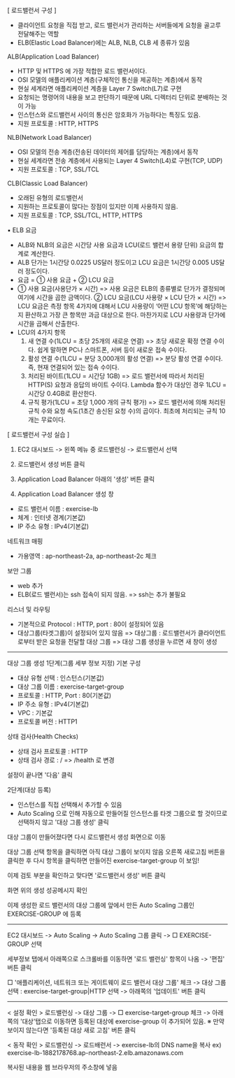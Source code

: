 [ 로드밸런서 구성 ]
- 클라이언트 요청을 직접 받고, 로드 밸런서가 관리하는 서버들에게 요청을 골고루 전달해주는 역할
- ELB(Elastic Load Balancer)에는 ALB, NLB, CLB 세 종류가 있음

ALB(Application Load Balancer)
- HTTP 및 HTTPS 에 가장 적합한 로드 밸런서이다.
- OSI 모델의 애플리케이션 계층(구체적인 통신을 제공하는 계층)에서 동작
- 현실 세계라면 애플리케이션 계층을 Layer 7 Switch(L7)로 구현
- 요청되는 명령어의 내용을 보고 판단하기 때문에 URL 디렉터리 단위로 분배하는 것이 가능
- 인스턴스와 로드밸런서 사이의 통신은 암호화가 가능하다는 특징도 있음.
- 지원 프로토콜 : HTTP, HTTPS

NLB(Network Load Balancer)
- OSI 모델의 전송 계층(전송된 데이터의 제어를 담당하는 계층)에서 동작
- 현실 세계라면 전송 계층에서 사용되는 Layer 4 Switch(L4)로 구현(TCP, UDP) 
- 지원 프로토콜 : TCP, SSL/TCL

CLB(Classic Load Balancer)
- 오래된 유형의 로드밸런서
- 지원하는 프로토콜이 많다는 장점이 있지만 이제 사용하지 않음.
- 지원 프로토콜 : TCP, SSL/TCL, HTTP, HTTPS

▪ ELB 요금
 - ALB와 NLB의 요금은 시간당 사용 요금과 LCU(로드 밸런서 용량 단위) 요금의 합계로 계산한다.
 - ALB 단가는 1시간당 0.0225 US달러 정도이고 LCU 요금은 1시간당 0.005 US달러 정도이다.
 - 요금 = ① 사용 요금 + ② LCU 요금
 - ① 사용 요금(사용단가 × 시간)
   => 사용 요금은 ELB의 종류별로 단가가 결정되며 여기에 시간을 곱한 금액이다.
   ② LCU 요금(LCU 사용량 × LCU 단가 × 시간)
   => LCU 요금은 측정 항목 4가지에 대해서 LCU 사용량이 ‘어떤 LCU 항목’에 해당하는지 환산하고 가장 큰 항목만 과금 대상으로 한다. 마찬가지로 LCU 사용량과 단가에 시간을 곱해서 산출한다.
 - LCU의 4가지 항목
   1) 새 연결 수(1LCU = 초당 25개의 새로운 연결)
      => 초당 새로운 확정 연결 수이다. 쉽게 말하면 PC나 스마트폰, 서버 등이 새로운 접속 수이다.
   2) 활성 연결 수(1LCU = 분당 3,000개의 활성 연결)
      => 분당 활성 연결 수이다. 즉, 현재 연결되어 있는 접속 수이다.
   3) 처리된 바이트(1LCU = 시간당 1GB)
      => 로드 밸런서에 따라서 처리된 HTTP(S) 요청과 응답의 바이트 수이다. Lambda 함수가 대상인 경우 1LCU = 시간당 0.4GB로 환산한다.
   4) 규칙 평가(1LCU = 초당 1,000 개의 규칙 평가)
      => 로드 밸런서에 의해 처리된 규칙 수와 요청 속도(1초간 송신된 요청 수)의 곱이다. 최초에 처리되는 규칙 10개는 무료이다.

[ 로드밸런서 구성 실습 ]
1. EC2 대시보드 -> 왼쪽 메뉴 중 로드밸런싱 -> 로드밸런서 선택

2. 로드밸런서 생성 버튼 클릭

3. Application Load Balancer 아래의 '생성' 버튼 클릭

4. Application Load Balancer 생성 창
- 로드 밸런서 이름 : exercise-lb
- 체계 : 인터넷 경계(기본값)
- IP 주소 유형 : IPv4(기본값)

네트워크 매핑
- 가용영역 : ap-northeast-2a, ap-northeast-2c 체크

보안 그룹
- web 추가
- ELB(로드 밸런서)는 ssh 접속이 되지 않음.
=> ssh는 추가 불필요

리스너 및 라우팅
- 기본적으로 Protocol : HTTP, port : 80이 설정되어 있음
- 대상그룹(타겟그룹)이 설정되어 있지 않음
=> 대상그룹 : 로드밸런서가 클라이언트로부터 받은 요청을 전달할 대상 그룹
=> 대상 그룹 생성을 누르면 새 창이 생성

-----------------------------------------------------
대상 그룹 생성
1단계(그룹 세부 정보 지정)
기본 구성
- 대상 유형 선택 : 인스턴스(기본값)
- 대상 그룹 이름 : exercise-target-group
- 프로토콜 : HTTP, Port : 80(기본값)
- IP 주소 유형 : IPv4(기본값)
- VPC : 기본값
- 프로토콜 버전 : HTTP1

상태 검사(Health Checks)
- 상태 검사 프로토콜 : HTTP
- 상태 검사 경로 : / => /health 로 변경

설정이 끝나면 '다음' 클릭

2단계(대상 등록)
- 인스턴스를 직접 선택해서 추가할 수 있음
- Auto Scaling 으로 인해 자동으로 만들어질 인스턴스를 타겟 그룹으로 할 것이므로
  선택하지 않고 '대상 그룹 생성' 클릭

대상 그룹이 만들어졌다면 다시 로드밸런서 생성 화면으로 이동

대상 그룹 선택 항목을 클릭하면 아직 대상 그룹이 보이지 않음
오른쪽 새로고침 버튼을 클릭한 후 다시 항목을 클릭하면 만들어진 exercise-target-group 이 보임!

이제 검토 부분을 확인하고 맞다면 '로드밸런서 생성' 버튼 클릭

화면 위의 생성 성공메시지 확인

이제 생성한 로드 밸런서의 대상 그룹에 앞에서 만든 Auto Scaling 그룹인 EXERCISE-GROUP 에 등록

---

EC2 대시보드 -> Auto Scaling -> Auto Scaling 그룹 클릭 -> □ EXERCISE-GROUP 선택

세부정보 탭에서 아래쪽으로 스크롤바를 이동하면 '로드 밸런싱' 항목이 나옴 -> '편집' 버튼 클릭

□ '애플리케이션, 네트워크 또는 게이트웨이 로드 밸런서 대상 그룹' 체크 -> 대상 그룹 선택 : exercise-target-group|HTTP 선택 -> 아래쪽의 '업데이트' 버튼 클릭

---

< 설정 확인 >
로드밸런싱 -> 대상 그룹 -> □ exercise-target-group 체크 -> 아래쪽의 '대상'탭으로 이동하면 등록된 대상에 exercise-group 이 추가되어 있음.
※ 만약 보이지 않는다면 '등록된 대상 새로 고침' 버튼 클릭

< 동작 확인 >
로드밸런싱 -> 로드배런서 -> exercise-lb의 DNS name을 복사
ex) exercise-lb-1882178768.ap-northeast-2.elb.amazonaws.com

복사된 내용을 웹 브라우저의 주소창에 넣음

